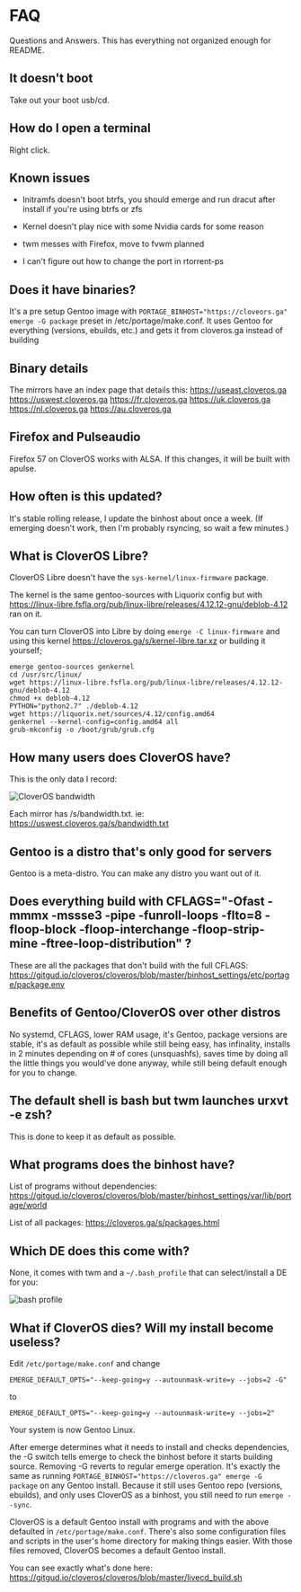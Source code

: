 # FAQ
Questions and Answers. This has everything not organized enough for README.

## It doesn't boot
Take out your boot usb/cd.

## How do I open a terminal
Right click.

## Known issues
- Initramfs doesn't boot btrfs, you should emerge and run dracut after install if you're using btrfs or zfs

- Kernel doesn't play nice with some Nvidia cards for some reason

- twm messes with Firefox, move to fvwm planned

- I can't figure out how to change the port in rtorrent-ps

## Does it have binaries?
It's a pre setup Gentoo image with `PORTAGE_BINHOST="https://cloveors.ga" emerge -G package` preset in /etc/portage/make.conf. It uses Gentoo for everything (versions, ebuilds, etc.) and gets it from cloveros.ga instead of building

## Binary details
The mirrors have an index page that details this: https://useast.cloveros.ga https://uswest.cloveros.ga https://fr.cloveros.ga https://uk.cloveros.ga https://nl.cloveros.ga https://au.cloveros.ga

## Firefox and Pulseaudio
Firefox 57 on CloverOS works with ALSA. If this changes, it will be built with apulse.

## How often is this updated?
It's stable rolling release, I update the binhost about once a week. (If emerging doesn't work, then I'm probably rsyncing, so wait a few minutes.)

## What is CloverOS Libre?
CloverOS Libre doesn't have the `sys-kernel/linux-firmware` package.

The kernel is the same gentoo-sources with Liquorix config but with https://linux-libre.fsfla.org/pub/linux-libre/releases/4.12.12-gnu/deblob-4.12 ran on it.

You can turn CloverOS into Libre by doing `emerge -C linux-firmware` and using this kernel https://cloveros.ga/s/kernel-libre.tar.xz or building it yourself;

```
emerge gentoo-sources genkernel
cd /usr/src/linux/
wget https://linux-libre.fsfla.org/pub/linux-libre/releases/4.12.12-gnu/deblob-4.12
chmod +x deblob-4.12
PYTHON="python2.7" ./deblob-4.12
wget https://liquorix.net/sources/4.12/config.amd64
genkernel --kernel-config=config.amd64 all
grub-mkconfig -o /boot/grub/grub.cfg
```

## How many users does CloverOS have?
This is the only data I record:

![CloverOS bandwidth](https://cloveros.ga/s/bandwidth.png)

Each mirror has /s/bandwidth.txt. ie: https://uswest.cloveros.ga/s/bandwidth.txt

## Gentoo is a distro that's only good for servers
Gentoo is a meta-distro. You can make any distro you want out of it.

## Does everything build with CFLAGS="-Ofast -mmmx -mssse3 -pipe -funroll-loops -flto=8 -floop-block -floop-interchange -floop-strip-mine -ftree-loop-distribution" ?
These are all the packages that don't build with the full CFLAGS: https://gitgud.io/cloveros/cloveros/blob/master/binhost_settings/etc/portage/package.env

## Benefits of Gentoo/CloverOS over other distros
No systemd, CFLAGS, lower RAM usage, it's Gentoo, package versions are stable, it's as default as possible while still being easy, has infinality, installs in 2 minutes depending on # of cores (unsquashfs), saves time by doing all the little things you would've done anyway, while still being default enough for you to change.

## The default shell is bash but twm launches urxvt -e zsh?
This is done to keep it as default as possible.

## What programs does the binhost have?
List of programs without dependencies: https://gitgud.io/cloveros/cloveros/blob/master/binhost_settings/var/lib/portage/world

List of all packages: https://cloveros.ga/s/packages.html

## Which DE does this come with?
None, it comes with twm and a `~/.bash_profile` that can select/install a DE for you:

![bash profile](https://i.imgur.com/YD4IPRf.png)

## What if CloverOS dies? Will my install become useless?
Edit `/etc/portage/make.conf` and change

`EMERGE_DEFAULT_OPTS="--keep-going=y --autounmask-write=y --jobs=2 -G"`

to

`EMERGE_DEFAULT_OPTS="--keep-going=y --autounmask-write=y --jobs=2"`

Your system is now Gentoo Linux.

After emerge determines what it needs to install and checks dependencies, the -G switch tells emerge to check the binhost before it starts building source. Removing -G reverts to regular emerge operation. It's exactly the same as running `PORTAGE_BINHOST="https://cloveros.ga" emerge -G package` on any Gentoo install. Because it still uses Gentoo repo (versions, ebuilds), and only uses CloverOS as a binhost, you still need to run `emerge --sync`.

CloverOS is a default Gentoo install with programs and with the above defaulted in `/etc/portage/make.conf`. There's also some configuration files and scripts in the user's home directory for making things easier. With those files removed, CloverOS becomes a default Gentoo install.

You can see exactly what's done here: https://gitgud.io/cloveros/cloveros/blob/master/livecd_build.sh

